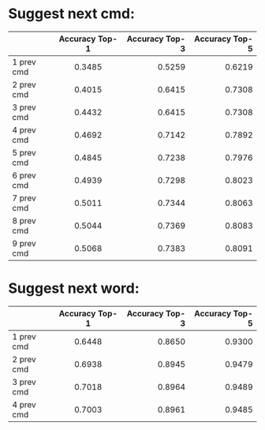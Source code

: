# Suggest next cmd: 
|  |  Accuracy Top-1  | Accuracy Top-3 | Accuracy Top-5 |
|:-----|:--------:|------:| ------:|
| 1 prev cmd   | 0.3485 | 0.5259 | 0.6219 |
| 2 prev cmd   | 0.4015 | 0.6415 | 0.7308 |
| 3 prev cmd   | 0.4432 | 0.6415 | 0.7308 |
| 4 prev cmd   | 0.4692 | 0.7142 | 0.7892 |
| 5 prev cmd   | 0.4845 | 0.7238 | 0.7976 |
| 6 prev cmd   | 0.4939 | 0.7298 | 0.8023 |
| 7 prev cmd   | 0.5011 | 0.7344 | 0.8063 |
| 8 prev cmd   | 0.5044 | 0.7369 | 0.8083 |
| 9 prev cmd   | 0.5068 | 0.7383 | 0.8091 |

# Suggest next word:
|  |  Accuracy Top-1  | Accuracy Top-3 | Accuracy Top-5 |
|:-----|:--------:|------:| ------:|
| 1 prev cmd   | 0.6448 | 0.8650 | 0.9300 |
| 2 prev cmd   | 0.6938 | 0.8945 | 0.9479 |
| 3 prev cmd   | 0.7018 | 0.8964 | 0.9489 |
| 4 prev cmd   | 0.7003 | 0.8961 | 0.9485 |
    
